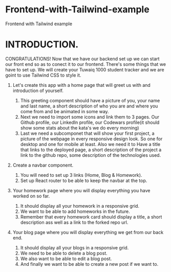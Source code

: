 # Frontend-with-Tailwind-example
Frontend with Tailwind example

# INTRODUCTION.

CONGRATULATIONS!
Now that we have our backend set up we can start our front end so as to conect it to our frontend.
There's some things that we have to set up. We will create your Tuwaiq 1000 student tracker and we are goint to use Tailwind CSS to style it.
1. Let's create this app with a home page that will greet us with and introduction of yourself.
    1. This greeting component should have a picture of you, your name and last name, a short description of who you are and where you come from and be animated in some way.
    2. Next we need to import some icons and link them to 3 pages. Our Github profile, our LinkedIn profile, our Codewars profile(it should show some stats about the kata's we do every morning)
    3. Last we need a subcomponet that will show your first project, a picture of the webpage in every responsive design look. So one for desktop and one for mobile at least. Also we need it to Have a title that links to the deployed page, a short description of the project a link to the github repo, some description of the technologies used.
    
2. Create a navbar component.
    1.  You will need to set up 3 links (Home, Blog & Homework).
    2.  Set up React router to be able to keep the navbar at the top.

3. Your homework page where you will display everything you have worked on so far.
    1.  It should display all your homework in a responsive grid.
    2.  We want to be able to add homeworks in the future.
    3.  Remember that every homework card should display a title, a short description ass well as a link to the forked repo url.

4. Your blog page where you will display everything we get from our back end.
    1.  It should display all your blogs in a responsive grid.
    2.  We need to be able to delete a blog post.
    3.  We also want to be able to edit a blog post.
    4.  And finally we want to be able to create a new post if we want to.
